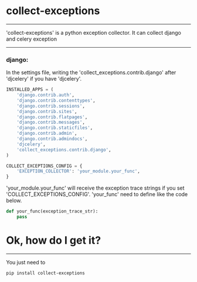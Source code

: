 # collect-exceptions

---
'collect-exceptions' is a python exception collector.
It can collect django and celery exception

---
### django:
In the settings file, writing the 'collect_exceptions.contrib.django' after 'djcelery' if you have 'djcelery'.
```python
INSTALLED_APPS = (
    'django.contrib.auth',
    'django.contrib.contenttypes',
    'django.contrib.sessions',
    'django.contrib.sites',
    'django.contrib.flatpages',
    'django.contrib.messages',
    'django.contrib.staticfiles',
    'django.contrib.admin',
    'django.contrib.admindocs',
    'djcelery',
    'collect_exceptions.contrib.django',
)

COLLECT_EXCEPTIONS_CONFIG = {
    'EXCEPTION_COLLECTOR': 'your_module.your_func',
}
```
'your_module.your_func' will receive the exception trace strings if you set 'COLLECT_EXCEPTIONS_CONFIG'. 'your_func' need to define like the code below.
```python
def your_func(exception_trace_str):
    pass
```

# Ok, how do I get it?
---
You just need to
```shell
pip install collect-exceptions
```